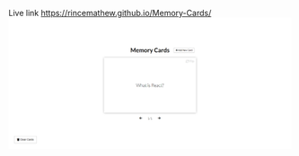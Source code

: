 Live link https://rincemathew.github.io/Memory-Cards/
![alt text](https://github.com/rincemathew/Memory-Cards/blob/master/screenshot.png)